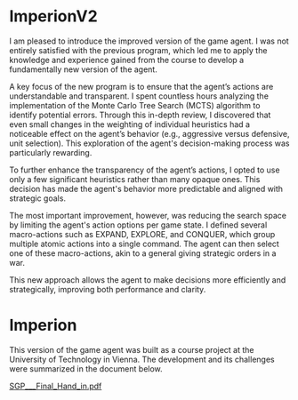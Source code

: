 # ImperionV2

I am pleased to introduce the improved version of the game agent. I was not entirely satisfied with the previous program, which led me to apply the knowledge and experience gained from the course to develop a fundamentally new version of the agent.

A key focus of the new program is to ensure that the agent’s actions are understandable and transparent. I spent countless hours analyzing the implementation of the Monte Carlo Tree Search (MCTS) algorithm to identify potential errors. Through this in-depth review, I discovered that even small changes in the weighting of individual heuristics had a noticeable effect on the agent’s behavior (e.g., aggressive versus defensive, unit selection). This exploration of the agent's decision-making process was particularly rewarding.

To further enhance the transparency of the agent’s actions, I opted to use only a few significant heuristics rather than many opaque ones. This decision has made the agent's behavior more predictable and aligned with strategic goals.

The most important improvement, however, was reducing the search space by limiting the agent's action options per game state. I defined several macro-actions such as EXPAND, EXPLORE, and CONQUER, which group multiple atomic actions into a single command. The agent can then select one of these macro-actions, akin to a general giving strategic orders in a war.

This new approach allows the agent to make decisions more efficiently and strategically, improving both performance and clarity.
 
# Imperion

This version of the game agent was built as a course project at the University of Technology in Vienna. The development and its challenges were summarized in the document below.

[SGP___Final_Hand_in.pdf](https://github.com/user-attachments/files/17227309/SGP___Final_Hand_in.pdf)

